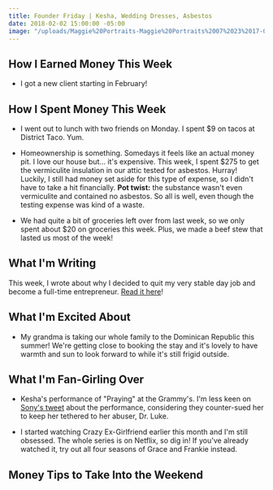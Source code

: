 ```yaml
---
title: Founder Friday | Kesha, Wedding Dresses, Asbestos
date: 2018-02-02 15:00:00 -05:00
image: "/uploads/Maggie%20Portraits-Maggie%20Portraits%2007%2023%2017-0023.jpg"
---
```


## How I Earned Money This Week

* I got a new client starting in February!

## How I Spent Money This Week

* I went out to lunch with two friends on Monday. I spent $9 on tacos at District Taco. Yum.

* Homeownership is something. Somedays it feels like an actual money pit. I love our house but... it's expensive. This week, I spent $275 to get the vermiculite insulation in our attic tested for asbestos. Hurray! Luckily, I still had money set aside for this type of expense, so I didn't have to take a hit financially. **Pot twist:** the substance wasn't even vermiculite and contained no asbestos. So all is well, even though the testing expense was kind of a waste.

* We had quite a bit of groceries left over from last week, so we only spent about $20 on groceries this week. Plus, we made a beef stew that lasted us most of the week!

## What I'm Writing

This week, I wrote about why I decided to quit my very stable day job and become a full-time entrepreneur. [Read it here](https://www.maggiegermano.com/blog/why-i-quit-my-day-job/)!

## What I'm Excited About

* My grandma is taking our whole family to the Dominican Republic this summer! We're getting close to booking the stay and it's lovely to have warmth and sun to look forward to while it's still frigid outside.

## What I'm Fan-Girling Over

* Kesha's performance of "Praying" at the Grammy's. I'm less keen on [Sony's tweet](https://www.spin.com/2018/01/grammys-2018-kesha-dr-luke-sony-music-tweet/) about the performance, considering they counter-sued her to keep her tethered to her abuser, Dr. Luke.

* I started watching Crazy Ex-Girlfriend earlier this month and I'm still obsessed. The whole series is on Netflix, so dig in! If you've already watched it, try out all four seasons of Grace and Frankie instead. 

## Money Tips to Take Into the Weekend
